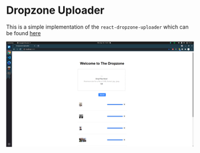 # Dropzone Uploader

This is a simple implementation of the `react-dropzone-uploader` which can be found [here](https://react-dropzone-uploader.js.org/)

![](docs/ss.png)